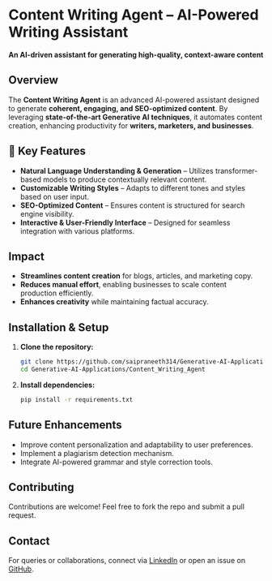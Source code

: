 # **Content Writing Agent – AI-Powered Writing Assistant**  

 **An AI-driven assistant for generating high-quality, context-aware content**  

## Overview  
The **Content Writing Agent** is an advanced AI-powered assistant designed to generate **coherent, engaging, and SEO-optimized content**. By leveraging **state-of-the-art Generative AI techniques**, it automates content creation, enhancing productivity for **writers, marketers, and businesses**.  

## 🔹 Key Features  
- **Natural Language Understanding & Generation** – Utilizes transformer-based models to produce contextually relevant content.  
- **Customizable Writing Styles** – Adapts to different tones and styles based on user input.  
- **SEO-Optimized Content** – Ensures content is structured for search engine visibility.  
- **Interactive & User-Friendly Interface** – Designed for seamless integration with various platforms.  
 
## Impact  
- **Streamlines content creation** for blogs, articles, and marketing copy.  
- **Reduces manual effort**, enabling businesses to scale content production efficiently.  
- **Enhances creativity** while maintaining factual accuracy.  

## Installation & Setup  
1. **Clone the repository:**  
   ```bash
   git clone https://github.com/saipraneeth314/Generative-AI-Applications.git
   cd Generative-AI-Applications/Content_Writing_Agent
   ```
2. **Install dependencies:**  
   ```bash
   pip install -r requirements.txt
   ```
   
## Future Enhancements  
- Improve content personalization and adaptability to user preferences.  
- Implement a plagiarism detection mechanism.  
- Integrate AI-powered grammar and style correction tools.  

## Contributing  
Contributions are welcome! Feel free to fork the repo and submit a pull request.  

## Contact  
For queries or collaborations, connect via [LinkedIn](https://www.linkedin.com/in/sai-praneeth-kasam-96bb501ba/) or open an issue on [GitHub](https://github.com/saipraneeth314/Generative-AI-Applications/issues).  

